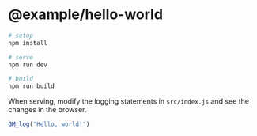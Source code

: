 # @example/hello-world

```sh
# setup
npm install

# serve
npm run dev

# build
npm run build
```

When serving, modify the logging statements in `src/index.js` and see the changes in the browser.

```js
GM_log("Hello, world!")
```
